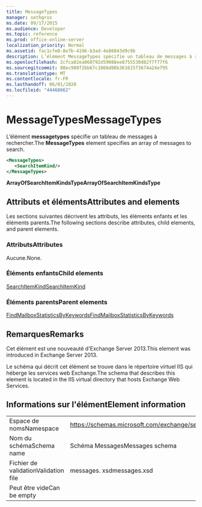 ```yaml
---
title: MessageTypes
manager: sethgros
ms.date: 09/17/2015
ms.audience: Developer
ms.topic: reference
ms.prod: office-online-server
localization_priority: Normal
ms.assetid: fac1cfe0-8e7b-4196-b3ad-4e86043d9c9b
description: L’élément MessageTypes spécifie un tableau de messages à rechercher.
ms.openlocfilehash: 2cfca82ea060792d59088ee8755530d82f7f77f6
ms.sourcegitcommit: 88ec988f2bb67c1866d06b361615f3674a24e795
ms.translationtype: MT
ms.contentlocale: fr-FR
ms.lasthandoff: 06/01/2020
ms.locfileid: "44468662"
---
```

# <a name="messagetypes"></a><span data-ttu-id="a9b7a-103">MessageTypes</span><span class="sxs-lookup"><span data-stu-id="a9b7a-103">MessageTypes</span></span>

<span data-ttu-id="a9b7a-104">L’élément **messagetypes** spécifie un tableau de messages à rechercher.</span><span class="sxs-lookup"><span data-stu-id="a9b7a-104">The **MessageTypes** element specifies an array of messages to search.</span></span> 
  
```XML
<MessageTypes>
   <SearchItemKind/>
</MessageTypes>
```

 <span data-ttu-id="a9b7a-105">**ArrayOfSearchItemKindsType**</span><span class="sxs-lookup"><span data-stu-id="a9b7a-105">**ArrayOfSearchItemKindsType**</span></span>
## <a name="attributes-and-elements"></a><span data-ttu-id="a9b7a-106">Attributs et éléments</span><span class="sxs-lookup"><span data-stu-id="a9b7a-106">Attributes and elements</span></span>

<span data-ttu-id="a9b7a-107">Les sections suivantes décrivent les attributs, les éléments enfants et les éléments parents.</span><span class="sxs-lookup"><span data-stu-id="a9b7a-107">The following sections describe attributes, child elements, and parent elements.</span></span>
  
### <a name="attributes"></a><span data-ttu-id="a9b7a-108">Attributs</span><span class="sxs-lookup"><span data-stu-id="a9b7a-108">Attributes</span></span>

<span data-ttu-id="a9b7a-109">Aucune.</span><span class="sxs-lookup"><span data-stu-id="a9b7a-109">None.</span></span>
  
### <a name="child-elements"></a><span data-ttu-id="a9b7a-110">Éléments enfants</span><span class="sxs-lookup"><span data-stu-id="a9b7a-110">Child elements</span></span>

[<span data-ttu-id="a9b7a-111">SearchItemKind</span><span class="sxs-lookup"><span data-stu-id="a9b7a-111">SearchItemKind</span></span>](searchitemkind.md)
  
### <a name="parent-elements"></a><span data-ttu-id="a9b7a-112">Éléments parents</span><span class="sxs-lookup"><span data-stu-id="a9b7a-112">Parent elements</span></span>

[<span data-ttu-id="a9b7a-113">FindMailboxStatisticsByKeywords</span><span class="sxs-lookup"><span data-stu-id="a9b7a-113">FindMailboxStatisticsByKeywords</span></span>](findmailboxstatisticsbykeywords.md)
  
## <a name="remarks"></a><span data-ttu-id="a9b7a-114">Remarques</span><span class="sxs-lookup"><span data-stu-id="a9b7a-114">Remarks</span></span>

<span data-ttu-id="a9b7a-115">Cet élément est une nouveauté d'Exchange Server 2013.</span><span class="sxs-lookup"><span data-stu-id="a9b7a-115">This element was introduced in Exchange Server 2013.</span></span>
  
<span data-ttu-id="a9b7a-116">Le schéma qui décrit cet élément se trouve dans le répertoire virtuel IIS qui héberge les services web Exchange.</span><span class="sxs-lookup"><span data-stu-id="a9b7a-116">The schema that describes this element is located in the IIS virtual directory that hosts Exchange Web Services.</span></span>
  
## <a name="element-information"></a><span data-ttu-id="a9b7a-117">Informations sur l'élément</span><span class="sxs-lookup"><span data-stu-id="a9b7a-117">Element information</span></span>

|||
|:-----|:-----|
|<span data-ttu-id="a9b7a-118">Espace de noms</span><span class="sxs-lookup"><span data-stu-id="a9b7a-118">Namespace</span></span>  <br/> |https://schemas.microsoft.com/exchange/services/2006/messages  <br/> |
|<span data-ttu-id="a9b7a-119">Nom du schéma</span><span class="sxs-lookup"><span data-stu-id="a9b7a-119">Schema name</span></span>  <br/> |<span data-ttu-id="a9b7a-120">Schéma Messages</span><span class="sxs-lookup"><span data-stu-id="a9b7a-120">Messages schema</span></span>  <br/> |
|<span data-ttu-id="a9b7a-121">Fichier de validation</span><span class="sxs-lookup"><span data-stu-id="a9b7a-121">Validation file</span></span>  <br/> |<span data-ttu-id="a9b7a-122">messages. xsd</span><span class="sxs-lookup"><span data-stu-id="a9b7a-122">messages.xsd</span></span>  <br/> |
|<span data-ttu-id="a9b7a-123">Peut être vide</span><span class="sxs-lookup"><span data-stu-id="a9b7a-123">Can be empty</span></span>  <br/> ||
   

